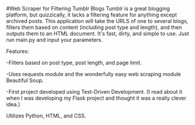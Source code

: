 #Web Scraper for Filtering Tumblr Blogs
Tumblr is a great blogging platform, but quizzically, it lacks a filtering feature for anything except archived posts. This application will take the URLS of one to several blogs, filters them based on content (including post type and length), and then outputs them to an HTML document. It's fast, dirty, and simple to use. Just run main.py and input your parameters.

Features:

-Filters based on post type, post length, and page limit.

-Uses requests module and the wonderfully easy web scraping module Beautiful Soup.

-First project developed using Test-Driven Development. (I read about it when I was developing my Flask project and thought it was a really clever idea.)

Utilizes Python, HTML, and CSS.
